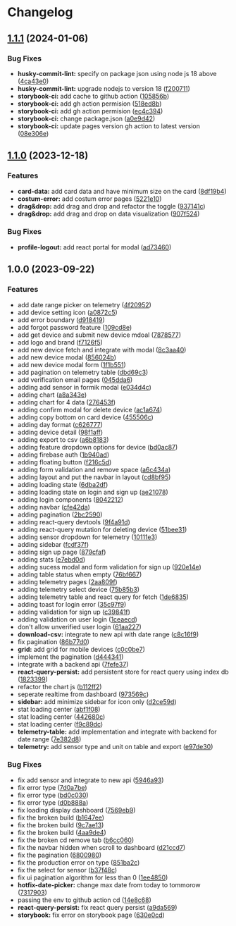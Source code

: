 # Changelog

## [1.1.1](https://github.com/jerensl/motionxy_dashboard_typescript/compare/v1.1.0...v1.1.1) (2024-01-06)


### Bug Fixes

* **husky-commit-lint:** specify on package json using node js 18 above ([4ca43e0](https://github.com/jerensl/motionxy_dashboard_typescript/commit/4ca43e082f72e3fb656a02572b852c6f9576ff52))
* **husky-commit-lint:** upgrade nodejs to version 18 ([f200711](https://github.com/jerensl/motionxy_dashboard_typescript/commit/f200711908382c5ecb7d722985f2a969df92b8a5))
* **storybook-ci:** add cache to github action ([105856b](https://github.com/jerensl/motionxy_dashboard_typescript/commit/105856b1ca0dc4149a1f0b88402aa4e66a777c20))
* **storybook-ci:** add gh action permision ([518ed8b](https://github.com/jerensl/motionxy_dashboard_typescript/commit/518ed8b329fd3fece6396b2e17c4b23327a573a8))
* **storybook-ci:** add gh action permision ([ec4c394](https://github.com/jerensl/motionxy_dashboard_typescript/commit/ec4c39496e66c41de2e53303bb196274888552f2))
* **storybook-ci:** change package.json ([a0e9d42](https://github.com/jerensl/motionxy_dashboard_typescript/commit/a0e9d425b750e03c4e044b747c42e83f7dfe7b12))
* **storybook-ci:** update pages version gh action to latest version ([08e306e](https://github.com/jerensl/motionxy_dashboard_typescript/commit/08e306e1685baa0a34fe87fe6ce9c746becf2caf))

## [1.1.0](https://github.com/jerensl/motionxy_dashboard_typescript/compare/v1.0.0...v1.1.0) (2023-12-18)


### Features

* **card-data:** add card data and have minimum size on the card ([8df19b4](https://github.com/jerensl/motionxy_dashboard_typescript/commit/8df19b406ebd975d2bcb486affd94637b5be9a58))
* **costum-error:** add costum error pages ([5221e10](https://github.com/jerensl/motionxy_dashboard_typescript/commit/5221e1060fa5aff4118e52f1ec61e12a68f9c8d7))
* **drag&drop:** add drag and drop and refactor the toggle ([937141c](https://github.com/jerensl/motionxy_dashboard_typescript/commit/937141c00c24673d08b3aaeea973fa69006aa4bc))
* **drag&drop:** add drag and drop on data visualization ([907f524](https://github.com/jerensl/motionxy_dashboard_typescript/commit/907f524d368d860a012498829e5cdec998c2534a))


### Bug Fixes

* **profile-logout:** add react portal for modal ([ad73460](https://github.com/jerensl/motionxy_dashboard_typescript/commit/ad73460506d81bd574224c14259e0ebc7730c305))

## 1.0.0 (2023-09-22)


### Features

* add date range picker on telemetry ([4f20952](https://github.com/jerensl/motionxy_dashboard_typescript/commit/4f209525ef5a42c2102a050483a4f9f925299dc2))
* add device setting icon ([a0872c5](https://github.com/jerensl/motionxy_dashboard_typescript/commit/a0872c5f13335404514e2a7d0afca640d0241cf5))
* add error boundary ([d918419](https://github.com/jerensl/motionxy_dashboard_typescript/commit/d9184198e3d0d0b00a98b116b2b5b07359390fc6))
* add forgot password feature ([109cd8e](https://github.com/jerensl/motionxy_dashboard_typescript/commit/109cd8ef9794c394d09a9b9008e7384f8a87d8e4))
* add get device and submit new device mdoal ([7878577](https://github.com/jerensl/motionxy_dashboard_typescript/commit/78785772b152ea17eba4f78ece43b95ddf129d9a))
* add logo and brand ([f7126f5](https://github.com/jerensl/motionxy_dashboard_typescript/commit/f7126f59e79006cac49ba073db40cc450cf2edab))
* add new device fetch and integrate with modal ([8c3aa40](https://github.com/jerensl/motionxy_dashboard_typescript/commit/8c3aa4022fa8cb8f066ba871059a94b291fcc3ec))
* add new device modal ([856024b](https://github.com/jerensl/motionxy_dashboard_typescript/commit/856024b6fe26d46c7b69e2ea6edfe2b2754c1a67))
* add new device modal form ([1f1b551](https://github.com/jerensl/motionxy_dashboard_typescript/commit/1f1b551b5f516c6b9577dbebec16e2f59e06705c))
* add pagination on telemetry table ([dbd69c3](https://github.com/jerensl/motionxy_dashboard_typescript/commit/dbd69c3aa846f65f3fc05d6587cd8f53c12e5426))
* add verification email pages ([045dda6](https://github.com/jerensl/motionxy_dashboard_typescript/commit/045dda603b8cc0172169b7b399501f68751e7816))
* adding add sensor in formik modal ([e034d4c](https://github.com/jerensl/motionxy_dashboard_typescript/commit/e034d4ce3cb3d6616af7f47474d354926eda7099))
* adding chart ([a8a343e](https://github.com/jerensl/motionxy_dashboard_typescript/commit/a8a343efbdc7e91676f8e71b997fbc62fd6d36cf))
* adding chart for 4 data ([276453f](https://github.com/jerensl/motionxy_dashboard_typescript/commit/276453f8ad884a5cec28948b374defb573b8a2f8))
* adding confirm modal for delete device ([ac1a674](https://github.com/jerensl/motionxy_dashboard_typescript/commit/ac1a674cfa7c1a819af03acdefdefa7444d06151))
* adding copy bottom on card device ([455506c](https://github.com/jerensl/motionxy_dashboard_typescript/commit/455506c826c4328bac61041e2bd26b1980b72f33))
* adding day format ([c626777](https://github.com/jerensl/motionxy_dashboard_typescript/commit/c62677722b65cbb19023fa616db00cb9d3e88d7a))
* adding device detail ([98f1aff](https://github.com/jerensl/motionxy_dashboard_typescript/commit/98f1aff6859c56cc775857296b335c6dcd5e5b7a))
* adding export to csv ([a6b8183](https://github.com/jerensl/motionxy_dashboard_typescript/commit/a6b81839154ed68d3578223b5801ad0c87a6f0f3))
* adding feature dropdown options for device ([bd0ac87](https://github.com/jerensl/motionxy_dashboard_typescript/commit/bd0ac87d9551cc3342f4a1f54ac487191d6be3ed))
* adding firebase auth ([1b940ad](https://github.com/jerensl/motionxy_dashboard_typescript/commit/1b940adf847b42019eb33f03e7a4a3a79da73d49))
* adding floating button ([f216c5d](https://github.com/jerensl/motionxy_dashboard_typescript/commit/f216c5dff42199a16b21b40a04cff15b1ccb0db2))
* adding form validation and remove space ([a6c434a](https://github.com/jerensl/motionxy_dashboard_typescript/commit/a6c434ab7c3638d0c0afeb461f96b36d2623760f))
* adding layout and put the navbar in layout ([cd8bf95](https://github.com/jerensl/motionxy_dashboard_typescript/commit/cd8bf951a88dbf0f5caeadfb7f6d2d8c93258125))
* adding loading state ([6dba2df](https://github.com/jerensl/motionxy_dashboard_typescript/commit/6dba2df1fa9e827dd3d5e49301f28c848f9952e4))
* adding loading state on login and sign up ([ae21078](https://github.com/jerensl/motionxy_dashboard_typescript/commit/ae21078a36582604a46f1ac9ddb32b8dbdb8037f))
* adding login components ([8042212](https://github.com/jerensl/motionxy_dashboard_typescript/commit/8042212ab7998ca38d88d574d7a87cb5685310bd))
* adding navbar ([cfe42da](https://github.com/jerensl/motionxy_dashboard_typescript/commit/cfe42da08606626dc8e1d3a218ca4a6fdb16a351))
* adding pagination ([2bc2590](https://github.com/jerensl/motionxy_dashboard_typescript/commit/2bc2590d4739e3674b2c56b28e595d33614a1bc0))
* adding react-query devtools ([9f4a91d](https://github.com/jerensl/motionxy_dashboard_typescript/commit/9f4a91d38eed094239d871dda50175a5fc7115ee))
* adding react-query mutation for deleting device ([51bee31](https://github.com/jerensl/motionxy_dashboard_typescript/commit/51bee31fd893da666ebf41dba08529416927308c))
* adding sensor dropdown for telemetry ([10111e3](https://github.com/jerensl/motionxy_dashboard_typescript/commit/10111e32917dbcad3101d7c16903cc9239192618))
* adding sidebar ([fcdf37f](https://github.com/jerensl/motionxy_dashboard_typescript/commit/fcdf37f89cb4ac54949ffeaf5e356bfd7fd48309))
* adding sign up page ([879cfaf](https://github.com/jerensl/motionxy_dashboard_typescript/commit/879cfaf0610701ca1f86dd35d2969bbdeb245ae8))
* adding stats ([e7ebd0d](https://github.com/jerensl/motionxy_dashboard_typescript/commit/e7ebd0d5fd07f1ec5582337435270edd4c93e233))
* adding sucess modal and form validation for sign up ([920e14e](https://github.com/jerensl/motionxy_dashboard_typescript/commit/920e14ee27bed5b46a862b872628837ad4d95434))
* adding table status when empty ([76bf667](https://github.com/jerensl/motionxy_dashboard_typescript/commit/76bf667ab3000b56ae80aa302e4a9d30f1a4f4b6))
* adding telemetry pages ([2aa809f](https://github.com/jerensl/motionxy_dashboard_typescript/commit/2aa809fe403496a2fb05598b66921bf430b51e4d))
* adding telemetry select device ([75b85b3](https://github.com/jerensl/motionxy_dashboard_typescript/commit/75b85b3c78c9eb2300250d3a2db8a78b2d540683))
* adding telemetry table and react query for fetch ([1de6835](https://github.com/jerensl/motionxy_dashboard_typescript/commit/1de6835d4821439a6327b2757e64a0bdbe2f87da))
* adding toast for login error ([35c97f9](https://github.com/jerensl/motionxy_dashboard_typescript/commit/35c97f9cc1e945f58e6170188a72beba0c5837e0))
* adding validation for sign up ([c39841f](https://github.com/jerensl/motionxy_dashboard_typescript/commit/c39841f36bc0f0a0c1db5b598df0688657fed74f))
* adding validation on user login ([1ceaecd](https://github.com/jerensl/motionxy_dashboard_typescript/commit/1ceaecd664fe7cb90e87d97e7974c90be359019f))
* don't allow unverified user login ([61aa227](https://github.com/jerensl/motionxy_dashboard_typescript/commit/61aa227c0685e3b99cd65f7f8baaf78d750f21cb))
* **download-csv:** integrate to new api with date range ([c8c16f9](https://github.com/jerensl/motionxy_dashboard_typescript/commit/c8c16f9101c60758771b4de6ea7ad8746baa417c))
* fix pagination ([86b77d0](https://github.com/jerensl/motionxy_dashboard_typescript/commit/86b77d048440b094be6679feef91323c27f9d8b1))
* **grid:** add grid for mobile devices ([c0c0be7](https://github.com/jerensl/motionxy_dashboard_typescript/commit/c0c0be768a2a724a9a4f3d79cb189e193e87cd51))
* implement the pagination ([d444341](https://github.com/jerensl/motionxy_dashboard_typescript/commit/d444341425df5e0d296a59811308cb83f7c3a10a))
* integrate with a backend api ([7fefe37](https://github.com/jerensl/motionxy_dashboard_typescript/commit/7fefe37dfe6a06eaa332691c2b2ebe98192b43e9))
* **react-query-persist:** add persistent store for react query using index db ([1823399](https://github.com/jerensl/motionxy_dashboard_typescript/commit/18233992390c97521a803a678b890fbd70eccdbc))
* refactor the chart js ([b112ff2](https://github.com/jerensl/motionxy_dashboard_typescript/commit/b112ff24e63f4a360f9742b20c480b02a1b78684))
* seperate realtime from dashboard ([973569c](https://github.com/jerensl/motionxy_dashboard_typescript/commit/973569cb0fa3f3f32da4040159461e4da81d0580))
* **sidebar:** add minimize sidebar for icon only ([d2ce59d](https://github.com/jerensl/motionxy_dashboard_typescript/commit/d2ce59d79accaf850bc3bdd3c3219a426e951185))
* stat loading center ([abf1f08](https://github.com/jerensl/motionxy_dashboard_typescript/commit/abf1f08b88d79a99abc12930fc20f0bf25b99ef6))
* stat loading center ([442680c](https://github.com/jerensl/motionxy_dashboard_typescript/commit/442680c862cf2dea914621e9a51e35ca87972033))
* stat loading center ([f9c89dc](https://github.com/jerensl/motionxy_dashboard_typescript/commit/f9c89dcba77bac43576451dd06da4072a4edf9c6))
* **telemetry-table:** add implementation and integrate with backend for date range ([7e382d8](https://github.com/jerensl/motionxy_dashboard_typescript/commit/7e382d8b6e67bcbed5bc424b8a823692bd1921b2))
* **telemetry:** add sensor type and unit on table and export ([e97de30](https://github.com/jerensl/motionxy_dashboard_typescript/commit/e97de30632584d234a2235db186215cfdf3c9dad))


### Bug Fixes

* fix add sensor and integrate to new api ([5946a93](https://github.com/jerensl/motionxy_dashboard_typescript/commit/5946a93d20366400a94785fcf72d04f6bf96487a))
* fix error type ([7d0a7be](https://github.com/jerensl/motionxy_dashboard_typescript/commit/7d0a7beadbf98ee7479e75cfca136f12e01a7797))
* fix error type ([bd0c030](https://github.com/jerensl/motionxy_dashboard_typescript/commit/bd0c030a88fbd2828a2f7ef09afcf311ddb44afc))
* fix error type ([d0b888a](https://github.com/jerensl/motionxy_dashboard_typescript/commit/d0b888a83578adab7879b8c2ae3401607b50e820))
* fix loading display dashboard ([7569eb9](https://github.com/jerensl/motionxy_dashboard_typescript/commit/7569eb925b88eb134dff3d891b8fbe217f444d27))
* fix the broken build ([b1647ee](https://github.com/jerensl/motionxy_dashboard_typescript/commit/b1647ee34c6e12bbea4619f5c93cebe71fc984f9))
* fix the broken build ([9c7ae13](https://github.com/jerensl/motionxy_dashboard_typescript/commit/9c7ae1364352ce7bea1b618ea80608675c0ddd0a))
* fix the broken build ([4aa9de4](https://github.com/jerensl/motionxy_dashboard_typescript/commit/4aa9de4a35e47510dddd15e82c3a180fe9e4a3cf))
* fix the broken cd remove tab ([b6cc060](https://github.com/jerensl/motionxy_dashboard_typescript/commit/b6cc06082f7d598e2841862313dcb90111547458))
* fix the navbar hidden when scroll to dashboard ([d21ccd7](https://github.com/jerensl/motionxy_dashboard_typescript/commit/d21ccd7eaeaee18ae71486fb5f9b3a3c3f6a563a))
* fix the pagination ([6800980](https://github.com/jerensl/motionxy_dashboard_typescript/commit/68009802825bc4627e522ad2d0398858cd96b9c4))
* fix the production error on type ([851ba2c](https://github.com/jerensl/motionxy_dashboard_typescript/commit/851ba2c15277b989fe899e9b38f3a9a9878f430a))
* fix the select for sensor ([b37f48c](https://github.com/jerensl/motionxy_dashboard_typescript/commit/b37f48c0136ea86785de373d989e796dde10fa51))
* fix ui pagination algorithm for less than 0 ([1ee4850](https://github.com/jerensl/motionxy_dashboard_typescript/commit/1ee4850cd27455809521964e6785daf3d93644bb))
* **hotfix-date-picker:** change max date from today to tommorow ([7317903](https://github.com/jerensl/motionxy_dashboard_typescript/commit/73179031bc7c1515a3df0308d3748cd8a092a8e1))
* passing the env to github action cd ([14e8c68](https://github.com/jerensl/motionxy_dashboard_typescript/commit/14e8c686cbaa0ab90e60415f27aa9790cf066091))
* **react-query-persist:** fix react query persist ([a9da569](https://github.com/jerensl/motionxy_dashboard_typescript/commit/a9da569a96371eb78f4bc55198445d8786b4460d))
* **storybook:** fix error on storybook page ([630e0cd](https://github.com/jerensl/motionxy_dashboard_typescript/commit/630e0cdf8951c88cdf3bf036767f36097cfa7dd0))
